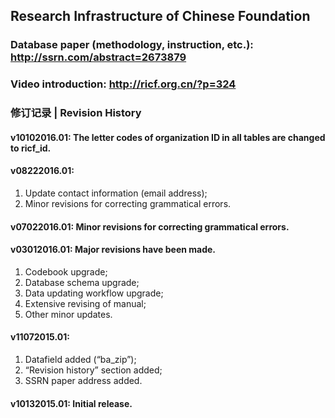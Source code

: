 ## Research Infrastructure of Chinese Foundation

### Database paper (methodology, instruction, etc.): http://ssrn.com/abstract=2673879
### Video introduction: http://ricf.org.cn/?p=324

### 修订记录 | Revision History

#### v10102016.01: The letter codes of organization ID in all tables are changed to ricf_id.
#### v08222016.01:
1. Update contact information (email address);
2. Minor revisions for correcting grammatical errors.

#### v07022016.01: Minor revisions for correcting grammatical errors.
#### v03012016.01: Major revisions have been made.
1. Codebook upgrade;
2. Database schema upgrade;
3. Data updating workflow upgrade;
4. Extensive revising of manual;
5. Other minor updates.

#### v11072015.01:
1. Datafield added (“ba_zip”);
2. “Revision history” section added;
3. SSRN paper address added.

#### v10132015.01: Initial release.
